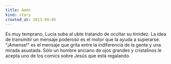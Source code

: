 ```yaml
---
title: Amen
kind: story
created_at: 2013-09-05
---
```

Es muy temprano, Lucía sube al ubte tratando de ocultar su timidez. La idea de
transmitir un mensaje poderoso es el motor que la ayuda a superarse. "¡Amense!"
es el mensaje que grita entre la indiferencia de la gente y una mirada asustada.
Sólo un hombre anciano de ojos grandes y cristalinos le acepta uno de los comics
sobre Jesús que está regalando.
